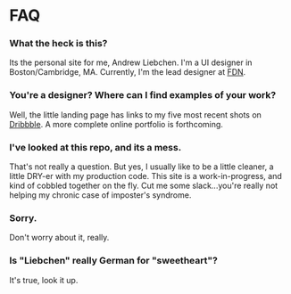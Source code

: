 # FAQ

### What the heck is this?

Its the personal site for me, Andrew Liebchen. I'm a UI designer in Boston/Cambridge, MA.  Currently, I'm the lead designer at [FDN](http://www.gofdn.com).

### You're a designer?  Where can I find examples of your work?

Well, the little landing page has links to my five most recent shots on [Dribbble](http://www.dribbble.com/andrewliebchen). A more complete online portfolio is forthcoming.

### I've looked at this repo, and its a mess.

That's not really a question.  But yes, I usually like to be a little cleaner, a little DRY-er with my production code.  This site is a work-in-progress, and kind of cobbled together on the fly.  Cut me some slack...you're really not helping my chronic case of imposter's syndrome.

### Sorry.

Don't worry about it, really.

### Is "Liebchen" really German for "sweetheart"?

It's true, look it up.
